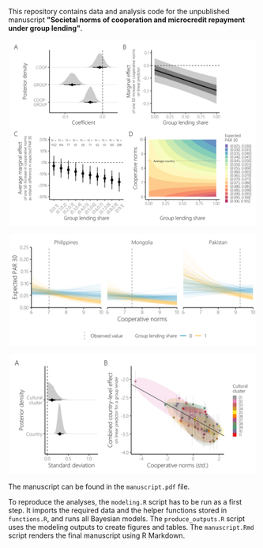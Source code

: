 This repository contains data and analysis code for the unpublished manuscript **"Societal norms of cooperation and microcredit repayment under group lending"**.

<p align="center">
<img src="https://github.com/stefgehrig/creditcoop/blob/main/outputs/fig_params_main.png" width="500">
</p>


<p align="center">
<img src="https://github.com/stefgehrig/creditcoop/blob/main/outputs/fig_predcoop_main.png" width="500">
</p>

<p align="center">
<img src="https://github.com/stefgehrig/Creditcoop/blob/main/outputs/fig_varcomp_main.png" width="500">
</p>

The manuscript can be found in the `manuscript.pdf` file.

To reproduce the analyses, the `modeling.R` script has to be run as a first step. It imports the required data and the helper functions stored in `functions.R`, and runs all Bayesian models. The `produce_outputs.R` script uses the modeling outputs to create figures and tables. The `manuscript.Rmd` script renders the final manuscript using R Markdown.

